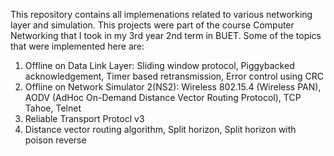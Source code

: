 This repository contains all implemenations related to various networking layer and simulation. This projects were part of the course Computer Networking that I took in my 3rd year 2nd term in BUET.
Some of the topics that were implemented here are:
1. Offline on Data Link Layer: Sliding window protocol, Piggybacked acknowledgement, Timer based retransmission, Error control using CRC
2. Offline on Network Simulator 2(NS2): Wireless 802.15.4 (Wireless PAN), AODV (AdHoc On-Demand Distance Vector Routing Protocol), TCP Tahoe, Telnet
3. Reliable Transport Protocl v3
4. Distance vector routing algorithm, Split horizon, Split horizon with poison reverse